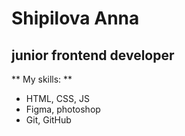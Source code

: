 # Shipilova Anna
## junior frontend developer

** My skills: **
* HTML, CSS, JS
* Figma, photoshop
* Git, GitHub

